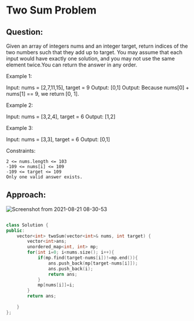 # Two Sum Problem

## Question:
Given an array of integers nums and an integer target, return indices of the two numbers such that they add up to target. You may assume that each input would have exactly one solution, and you may not use the same element twice.You can return the answer in any order.

 

Example 1:

Input: nums = [2,7,11,15], target = 9
Output: [0,1]
Output: Because nums[0] + nums[1] == 9, we return [0, 1].

Example 2:

Input: nums = [3,2,4], target = 6
Output: [1,2]

Example 3:

Input: nums = [3,3], target = 6
Output: [0,1]

 

Constraints:

    2 <= nums.length <= 103
    -109 <= nums[i] <= 109
    -109 <= target <= 109
    Only one valid answer exists.

## Approach: 
![Screenshot from 2021-08-21 08-30-53](https://user-images.githubusercontent.com/42698268/130308476-188abb9e-32a5-41df-880c-2996b8fb81a9.png)


```cpp

class Solution {
public:
    vector<int> twoSum(vector<int>& nums, int target) {
        vector<int>ans;
        unordered_map<int, int> mp;
        for(int i=0; i<nums.size(); i++){
            if(mp.find(target-nums[i])!=mp.end()){
                ans.push_back(mp[target-nums[i]]);
                ans.push_back(i);
                return ans;
            }
            mp[nums[i]]=i;
        }
        return ans;
        
    }
};
```
